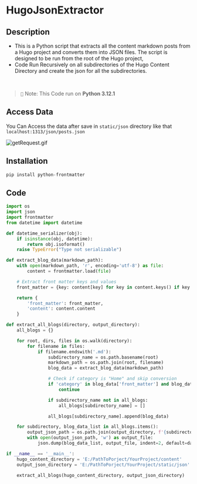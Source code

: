 # HugoJsonExtractor

## Description

- This is a Python script that extracts all the content markdown posts from a Hugo project and converts them into
  JSON files. The script is designed to be run from the root of the Hugo project,
- Code Run Recursively on all subdirectories of the Hugo Content Directory and create the json for all the subdirectories.


<br>
  

> `📝` Note:  This Code run on **Python 3.12.1**




## Access Data

You Can Access the data after save in `static/json` directory like that `localhost:1313/json/posts.json`

![getRequest.gif](image%2FgetRequest.gif)

## Installation

```python
pip install python-frontmatter
```

## Code

```python
import os
import json
import frontmatter
from datetime import datetime

def datetime_serializer(obj):
    if isinstance(obj, datetime):
        return obj.isoformat()
    raise TypeError("Type not serializable")

def extract_blog_data(markdown_path):
    with open(markdown_path, 'r', encoding='utf-8') as file:
        content = frontmatter.load(file)

    # Extract front matter keys and values
    front_matter = {key: content[key] for key in content.keys() if key != 'content'}

    return {
        'front_matter': front_matter,
        'content': content.content
    }

def extract_all_blogs(directory, output_directory):
    all_blogs = {}

    for root, dirs, files in os.walk(directory):
        for filename in files:
            if filename.endswith('.md'):
                subdirectory_name = os.path.basename(root)
                markdown_path = os.path.join(root, filename)
                blog_data = extract_blog_data(markdown_path)

                # Check if category is "Home" and skip conversion
                if 'category' in blog_data['front_matter'] and blog_data['front_matter']['category'] == 'Home':
                    continue

                if subdirectory_name not in all_blogs:
                    all_blogs[subdirectory_name] = []

                all_blogs[subdirectory_name].append(blog_data)

    for subdirectory, blog_data_list in all_blogs.items():
        output_json_path = os.path.join(output_directory, f'{subdirectory}.json')
        with open(output_json_path, 'w') as output_file:
            json.dump(blog_data_list, output_file, indent=2, default=datetime_serializer)

if __name__ == '__main__':
    hugo_content_directory = 'E:/PathToPorject/YourProject/content'
    output_json_directory = 'E:/PathToPorject/YourProject/static/json'

    extract_all_blogs(hugo_content_directory, output_json_directory)
```
